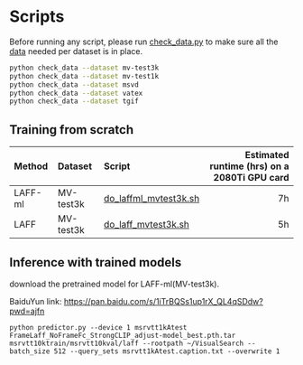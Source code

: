 
# Scripts 

Before running any script, please run [check_data.py](check_data.py) to make sure all the [data](../data) needed per dataset is in place. 

```bash
python check_data --dataset mv-test3k
python check_data --dataset mv-test1k
python check_data --dataset msvd
python check_data --dataset vatex
python check_data --dataset tgif
```

## Training from scratch

| Method | Dataset |  Script | Estimated runtime (hrs) on a 2080Ti GPU card |
| :-----| :-----| :-----| -----:|
| LAFF-ml | MV-test3k | [do_laffml_mvtest3k.sh](do_laffml_mvtest3k.sh) |7h|
| LAFF | MV-test3k | [do_laff_mvtest3k.sh](do_laff_mvtest3k.sh) |5h|



## Inference with trained models

download the pretrained model for LAFF-ml(MV-test3k). 

BaiduYun link: https://pan.baidu.com/s/1iTrBQSs1up1rX_QL4qSDdw?pwd=ajfn 

```shell
python predictor.py --device 1 msrvtt1kAtest FrameLaff_NoFrameFc_StrongCLIP_adjust-model_best.pth.tar msrvtt10ktrain/msrvtt10kval/laff --rootpath ~/VisualSearch --batch_size 512 --query_sets msrvtt1kAtest.caption.txt --overwrite 1
```

